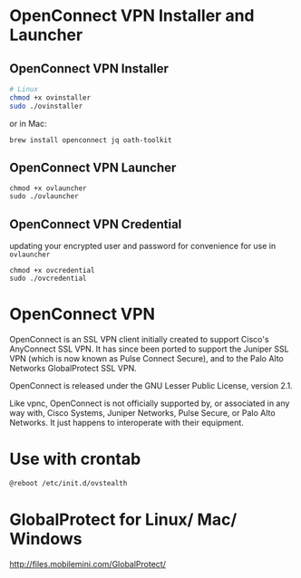 # OpenConnect VPN Installer and Launcher

## OpenConnect VPN Installer
```bash
# Linux
chmod +x ovinstaller
sudo ./ovinstaller
```
or in Mac:
```
brew install openconnect jq oath-toolkit
```

## OpenConnect VPN Launcher
```
chmod +x ovlauncher
sudo ./ovlauncher
```

## OpenConnect VPN Credential
updating your encrypted user and password for convenience for use in `ovlauncher`
```
chmod +x ovcredential
sudo ./ovcredential
```

# OpenConnect VPN

OpenConnect is an SSL VPN client initially created to support Cisco's AnyConnect SSL VPN. It has since been ported to support the Juniper SSL VPN (which is now known as Pulse Connect Secure), and to the Palo Alto Networks GlobalProtect SSL VPN.

OpenConnect is released under the GNU Lesser Public License, version 2.1.

Like vpnc, OpenConnect is not officially supported by, or associated in any way with, Cisco Systems, Juniper Networks, Pulse Secure, or Palo Alto Networks. It just happens to interoperate with their equipment.

# Use with crontab 
```bash
@reboot /etc/init.d/ovstealth
```
# GlobalProtect for Linux/ Mac/ Windows
http://files.mobilemini.com/GlobalProtect/
